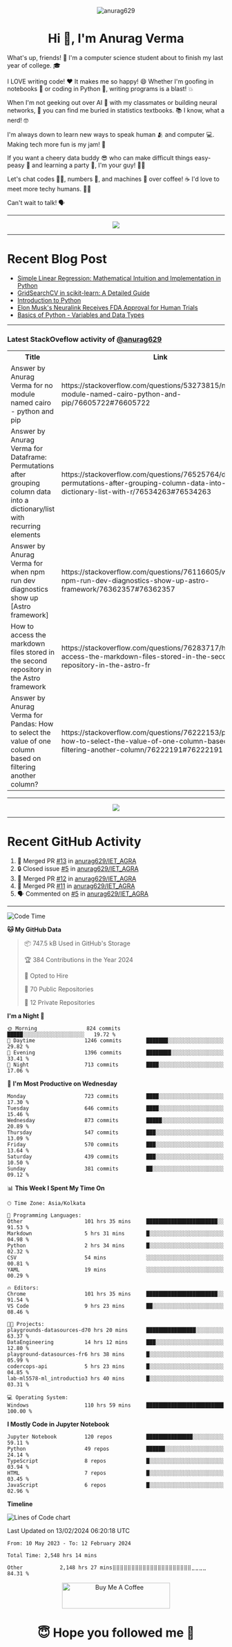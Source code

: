 

<p align="center"> <img src="https://komarev.com/ghpvc/?username=anurag629&label=Profile%20views&color=0e75b6&style=flat" alt="anurag629" /> </p>

<h1 align="center">Hi 👋, I'm Anurag Verma</h1>

What's up, friends! 👋 I'm a computer science student about to finish my last year of college. 🎓

I LOVE writing code! ❤️ It makes me so happy! 😄 Whether I'm goofing in notebooks 📓 or coding in Python 🐍, writing programs is a blast! 💥

When I'm not geeking out over AI 🤖 with my classmates or building neural networks, 🧠 you can find me buried in statistics textbooks. 📚 I know, what a nerd! 🤓

I'm always down to learn new ways to speak human 🫂 and computer 💻. Making tech more fun is my jam! 🍇

If you want a cheery data buddy 😎 who can make difficult things easy-peasy 🥝 and learning a party 🎉, I'm your guy! 🙋‍♂️

Let's chat codes 👨‍💻, numbers 🧮, and machines 🤖 over coffee! ☕ I'd love to meet more techy humans. 💁‍♂️

Can't wait to talk! 🗣️

---

<p align="center">
  <img src="https://spotify-github-profile.vercel.app/api/view.svg?uid=mwvywke3fo2gajpenodnmobfh&cover_image=true&theme=default&show_offline=false&background_color=121212&interchange=false&bar_color=53b14f&bar_color_cover=true">
</p>

---

# Recent Blog Post

<!-- BLOG-POST-LIST:START -->
- [Simple Linear Regression: Mathematical Intuition and Implementation in Python](https://codercops.tech/blog/machine-learning-algorithms/simple-linear-regression-mathematical-intuation)
- [GridSearchCV in scikit-learn: A Detailed Guide](https://codercops.tech/blog/gridsearchcv-in-scikit-learn-a-detailed-guide)
- [Introduction to Python](https://codercops.tech/blog/python-tutorial/introduction-to-python)
- [Elon Musk&#39;s Neuralink Receives FDA Approval for Human Trials](https://codercops.tech/blog/elon-musks-neuralink-receives-fda-approval-for-human-trials)
- [Basics of Python - Variables and Data Types](https://codercops.tech/blog/python-basics-of-python-variables-and-data-types)
<!-- BLOG-POST-LIST:END -->

---

### Latest StackOveflow activity of [@anurag629](https://github.com/anurag629)
<table>
  <tr><th>Title</th><th>Link</th></tr>
  <!-- STACKOVERFLOW:START --><tr><td>Answer by Anurag Verma for no module named cairo - python and pip</td><td>https://stackoverflow.com/questions/53273815/no-module-named-cairo-python-and-pip/76605722#76605722</td></tr><tr><td>Answer by Anurag Verma for Dataframe: Permutations after grouping column data into a dictionary/list with recurring elements</td><td>https://stackoverflow.com/questions/76525764/dataframe-permutations-after-grouping-column-data-into-a-dictionary-list-with-r/76534263#76534263</td></tr><tr><td>Answer by Anurag Verma for when npm run dev diagnostics show up [Astro framework]</td><td>https://stackoverflow.com/questions/76116605/when-npm-run-dev-diagnostics-show-up-astro-framework/76362357#76362357</td></tr><tr><td>How to access the markdown files stored in the second repository in the Astro framework</td><td>https://stackoverflow.com/questions/76283717/how-to-access-the-markdown-files-stored-in-the-second-repository-in-the-astro-fr</td></tr><tr><td>Answer by Anurag Verma for Pandas: How to select the value of one column based on filtering another column?</td><td>https://stackoverflow.com/questions/76222153/pandas-how-to-select-the-value-of-one-column-based-on-filtering-another-column/76222191#76222191</td></tr><!-- STACKOVERFLOW:END -->
</table>

---

<p align="center">
  <img alig src="https://github-profile-trophy.vercel.app/?username=anurag629&theme=onedark&column=-1" />
</p>

---

# Recent GitHub Activity
<!--START_SECTION:activity-->
1. 🎉 Merged PR [#13](https://github.com/anurag629/IET_AGRA/pull/13) in [anurag629/IET_AGRA](https://github.com/anurag629/IET_AGRA)
2. 🔒 Closed issue [#5](https://github.com/anurag629/IET_AGRA/issues/5) in [anurag629/IET_AGRA](https://github.com/anurag629/IET_AGRA)
3. 🎉 Merged PR [#12](https://github.com/anurag629/IET_AGRA/pull/12) in [anurag629/IET_AGRA](https://github.com/anurag629/IET_AGRA)
4. 🎉 Merged PR [#11](https://github.com/anurag629/IET_AGRA/pull/11) in [anurag629/IET_AGRA](https://github.com/anurag629/IET_AGRA)
5. 🗣 Commented on [#5](https://github.com/anurag629/IET_AGRA/issues/5#issuecomment-1854540580) in [anurag629/IET_AGRA](https://github.com/anurag629/IET_AGRA)
<!--END_SECTION:activity-->

---

<!--START_SECTION:waka-->
![Code Time](http://img.shields.io/badge/Code%20Time-2%2C555%20hrs%2058%20mins-blue)

**🐱 My GitHub Data** 

> 📦 747.5 kB Used in GitHub's Storage 
 > 
> 🏆 384 Contributions in the Year 2024
 > 
> 💼 Opted to Hire
 > 
> 📜 70 Public Repositories 
 > 
> 🔑 12 Private Repositories 
 > 
**I'm a Night 🦉** 

```text
🌞 Morning                824 commits         █████░░░░░░░░░░░░░░░░░░░░   19.72 % 
🌆 Daytime                1246 commits        ███████░░░░░░░░░░░░░░░░░░   29.82 % 
🌃 Evening                1396 commits        ████████░░░░░░░░░░░░░░░░░   33.41 % 
🌙 Night                  713 commits         ████░░░░░░░░░░░░░░░░░░░░░   17.06 % 
```
📅 **I'm Most Productive on Wednesday** 

```text
Monday                   723 commits         ████░░░░░░░░░░░░░░░░░░░░░   17.30 % 
Tuesday                  646 commits         ████░░░░░░░░░░░░░░░░░░░░░   15.46 % 
Wednesday                873 commits         █████░░░░░░░░░░░░░░░░░░░░   20.89 % 
Thursday                 547 commits         ███░░░░░░░░░░░░░░░░░░░░░░   13.09 % 
Friday                   570 commits         ███░░░░░░░░░░░░░░░░░░░░░░   13.64 % 
Saturday                 439 commits         ███░░░░░░░░░░░░░░░░░░░░░░   10.50 % 
Sunday                   381 commits         ██░░░░░░░░░░░░░░░░░░░░░░░   09.12 % 
```


📊 **This Week I Spent My Time On** 

```text
🕑︎ Time Zone: Asia/Kolkata

💬 Programming Languages: 
Other                    101 hrs 35 mins     ███████████████████████░░   91.53 % 
Markdown                 5 hrs 31 mins       █░░░░░░░░░░░░░░░░░░░░░░░░   04.98 % 
Python                   2 hrs 34 mins       █░░░░░░░░░░░░░░░░░░░░░░░░   02.32 % 
CSV                      54 mins             ░░░░░░░░░░░░░░░░░░░░░░░░░   00.81 % 
YAML                     19 mins             ░░░░░░░░░░░░░░░░░░░░░░░░░   00.29 % 

🔥 Editors: 
Chrome                   101 hrs 35 mins     ███████████████████████░░   91.54 % 
VS Code                  9 hrs 23 mins       ██░░░░░░░░░░░░░░░░░░░░░░░   08.46 % 

🐱‍💻 Projects: 
playgrounds-datasources-d70 hrs 20 mins      ████████████████░░░░░░░░░   63.37 % 
DataEngineering          14 hrs 12 mins      ███░░░░░░░░░░░░░░░░░░░░░░   12.80 % 
playground-datasources-fr6 hrs 38 mins       █░░░░░░░░░░░░░░░░░░░░░░░░   05.99 % 
codercops-api            5 hrs 23 mins       █░░░░░░░░░░░░░░░░░░░░░░░░   04.85 % 
lab-ml5578-ml_introductio3 hrs 40 mins       █░░░░░░░░░░░░░░░░░░░░░░░░   03.31 % 

💻 Operating System: 
Windows                  110 hrs 59 mins     █████████████████████████   100.00 % 
```

**I Mostly Code in Jupyter Notebook** 

```text
Jupyter Notebook         120 repos           ███████████████░░░░░░░░░░   59.11 % 
Python                   49 repos            ██████░░░░░░░░░░░░░░░░░░░   24.14 % 
TypeScript               8 repos             █░░░░░░░░░░░░░░░░░░░░░░░░   03.94 % 
HTML                     7 repos             █░░░░░░░░░░░░░░░░░░░░░░░░   03.45 % 
JavaScript               6 repos             █░░░░░░░░░░░░░░░░░░░░░░░░   02.96 % 
```



**Timeline**

![Lines of Code chart](https://raw.githubusercontent.com/anurag629/anurag629/main/assets/bar_graph.png)


 Last Updated on 13/02/2024 06:20:18 UTC
<!--END_SECTION:waka-->

<!--START_SECTION:waka-simple-->

```text
From: 10 May 2023 - To: 12 February 2024

Total Time: 2,548 hrs 14 mins

Other            2,148 hrs 27 mins⣿⣿⣿⣿⣿⣿⣿⣿⣿⣿⣿⣿⣿⣿⣿⣿⣿⣿⣿⣿⣿⣀⣀⣀⣀   84.31 %
```

<!--END_SECTION:waka-simple-->

<p align="center"> 
<a href="https://www.buymeacoffee.com/anurag629" target="_blank"><img src="https://cdn.buymeacoffee.com/buttons/default-orange.png" alt="Buy Me A Coffee" height="60" width="250"></a>
</p>


<h1 align="center"> 😇 Hope you followed me 🥰  </h1>
